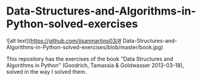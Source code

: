# Data-Structures-and-Algorithms-in-Python-solved-exercises
![alt text](https://github.com/jjsanmartino03/#
Data-Structures-and-Algorithms-in-Python-solved-exercises/blob/master/book.jpg)

This repository has the exercises of the book "Data Structures and Algorithms in Python" (Goodrich, Tamassia & Goldwasser 2013-03-18), solved in the way I solved them.
